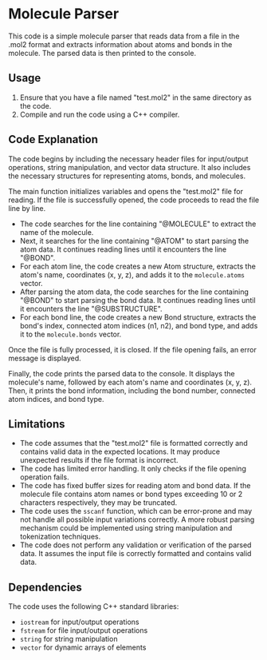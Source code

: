 # Molecule Parser

This code is a simple molecule parser that reads data from a file in the .mol2 format and extracts information about atoms and bonds in the molecule. The parsed data is then printed to the console.

## Usage

1. Ensure that you have a file named "test.mol2" in the same directory as the code.
2. Compile and run the code using a C++ compiler.

## Code Explanation

The code begins by including the necessary header files for input/output operations, string manipulation, and vector data structure. It also includes the necessary structures for representing atoms, bonds, and molecules.

The main function initializes variables and opens the "test.mol2" file for reading. If the file is successfully opened, the code proceeds to read the file line by line.

- The code searches for the line containing "@<TRIPOS>MOLECULE" to extract the name of the molecule.
- Next, it searches for the line containing "@<TRIPOS>ATOM" to start parsing the atom data. It continues reading lines until it encounters the line "@<TRIPOS>BOND".
- For each atom line, the code creates a new Atom structure, extracts the atom's name, coordinates (x, y, z), and adds it to the `molecule.atoms` vector.
- After parsing the atom data, the code searches for the line containing "@<TRIPOS>BOND" to start parsing the bond data. It continues reading lines until it encounters the line "@<TRIPOS>SUBSTRUCTURE".
- For each bond line, the code creates a new Bond structure, extracts the bond's index, connected atom indices (n1, n2), and bond type, and adds it to the `molecule.bonds` vector.

Once the file is fully processed, it is closed. If the file opening fails, an error message is displayed.

Finally, the code prints the parsed data to the console. It displays the molecule's name, followed by each atom's name and coordinates (x, y, z). Then, it prints the bond information, including the bond number, connected atom indices, and bond type.

## Limitations

- The code assumes that the "test.mol2" file is formatted correctly and contains valid data in the expected locations. It may produce unexpected results if the file format is incorrect.
- The code has limited error handling. It only checks if the file opening operation fails.
- The code has fixed buffer sizes for reading atom and bond data. If the molecule file contains atom names or bond types exceeding 10 or 2 characters respectively, they may be truncated.
- The code uses the `sscanf` function, which can be error-prone and may not handle all possible input variations correctly. A more robust parsing mechanism could be implemented using string manipulation and tokenization techniques.
- The code does not perform any validation or verification of the parsed data. It assumes the input file is correctly formatted and contains valid data.

## Dependencies

The code uses the following C++ standard libraries:

- `iostream` for input/output operations
- `fstream` for file input/output operations
- `string` for string manipulation
- `vector` for dynamic arrays of elements
